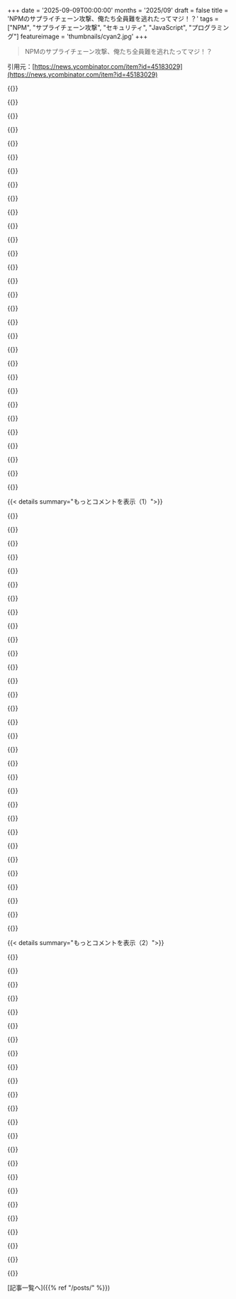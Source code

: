 +++
date = '2025-09-09T00:00:00'
months = '2025/09'
draft = false
title = 'NPMのサプライチェーン攻撃、俺たち全員難を逃れたってマジ！？'
tags = ["NPM", "サプライチェーン攻撃", "セキュリティ", "JavaScript", "プログラミング"]
featureimage = 'thumbnails/cyan2.jpg'
+++

> NPMのサプライチェーン攻撃、俺たち全員難を逃れたってマジ！？

引用元：[https://news.ycombinator.com/item?id=45183029](https://news.ycombinator.com/item?id=45183029)




{{<matomeQuote body="関連する話だけど、NPMのdebugとchalkパッケージも侵害されたんだってさ。<br>詳しい情報はここ見てね：https://news.ycombinator.com/item?id=45169657" userName="WhyNotHugo" createdAt="2025/09/09 15:11:26" color="">}}




{{<matomeQuote body="NPM経由のnxサプライチェーン攻撃は多くの会社を直撃した。VS Codeのnxプラグインを入れてGitHubにログインしてたり、.envファイルにクレデンシャルがあれば、情報が抜かれたんだ。<br>依存関係を固定しててもセキュリティ更新をしっかりしてても防げなかったって。<br>エコシステムに根本的な変化が必要だね。詳細は：https://github.com/nrwl/nx/security/advisories/GHSA-cxm3-wv7..." userName="anon7000" createdAt="2025/09/09 16:24:24" color="#ff5c5c">}}




{{<matomeQuote body="「エコシステムに根本的な変化が必要」って言うけど、俺はTypeScriptコンパイラ以外NPMは使ってないんだ。Goへの書き換えが進めばそれも外すつもりだよ。<br>Goだと最小バージョン指定があって、ダウンロードしたものを実行しないよう徹底してる。<br>NPMはGitHubのリポジトリとソースが違うことも多いし、こんなシステムどうやって信用できるんだ？" userName="kardianos" createdAt="2025/09/09 21:13:59" color="#785bff">}}




{{<matomeQuote body="まったくその通りだよ！この手のサプライチェーン攻撃は直すのが難しいって言われるけど、そんなことないんだ。<br>これはNPMが巨大な依存関係ツリーを奨励してるせいで、依存関係のレビューが現実的じゃなくなり、開発者がレビューしないっていうエコシステムと文化の問題なんだよ。" userName="RVuRnvbM2e" createdAt="2025/09/09 22:06:32" color="#ff5733">}}




{{<matomeQuote body="pnpmがもう解決済みだよ。pnpmは手動でホワイトリスト化したもの以外、postinstallスクリプトを実行させないんだ。<br>ほとんどのプロジェクトでスクリプトを有効にしてないけど問題ないし、最悪でも2つだけだった。<br>ただし、コンパイル後のバイナリを実行するなら、どの言語でも防げないけどね。" userName="homebrewer" createdAt="2025/09/09 22:42:41" color="#45d325">}}




{{<matomeQuote body="サプライチェーン攻撃がNPMだけだと思うのは早計だよ。<br>最後にVS Codeを使った時、DjangoとかのPythonタイピングスタブが、非公式PyPIから自動でインストールされてたんだ。オプトアウトなしにね。（だからVS Codeを使うのをやめた）<br>JavaScript以外の言語の obscurity (不明瞭さ) がセキュリティ対策になるのも、長くは続かないさ。" userName="strogonoff" createdAt="2025/09/10 08:43:23" color="#785bff">}}




{{<matomeQuote body="JavaScriptに標準ライブラリがないことが、NPMを広げた原因の一つだと思うよ。そこから全てが手に負えなくなったんだ。" userName="WD-42" createdAt="2025/09/10 05:53:57" color="">}}




{{<matomeQuote body="Pylanceが何かを自動インストールするなんて見たことないな。Microsoftがメンテナンスしてる、Pylanceに同梱のスタブのこと言ってるの？" userName="maleldil" createdAt="2025/09/10 13:01:51" color="">}}




{{<matomeQuote body="「直すのは難しくない、文化全体を変えればいいだけだ」って言うけど、その文化全体を変えるのが難しいんだよ。" userName="alehlopeh" createdAt="2025/09/09 23:13:42" color="">}}




{{<matomeQuote body="(開発者じゃないんだけど) なんでNPMには“Linuxディストリビューション”みたいなものがないんだろう？<br>開発者ごとに必要なライブラリが違うのはわかるけど、基本的な“stdlib-like機能”に何千ものパッケージが必要なら、安全なNPMディストリビューションをスタート地点にできないのかな？<br>それって、ただの肥大化したFrameworksになっちゃうのかな？" userName="raffraffraff" createdAt="2025/09/10 06:16:32" color="#ff5733">}}




{{<matomeQuote body="「先生、これやると痛いんだって！」「じゃあやめれば？」「でもやりたいんだもん！」って感じ。サプライチェーン攻撃の危険性はわかるけど、利便性を捨てられない状況を面白く表現してるね。" userName="aspenmayer" createdAt="2025/09/10 00:31:53" color="">}}




{{<matomeQuote body="覚えてる限りでは、Microsoft公式のPython拡張機能が原因だったと思うよ。型チェックには他の拡張機能も使えたけど、そっちは別の問題があったな。今はNeovimで全部完璧に動いてて、プロジェクトで指定した型スタブだけ使うようにしてるんだ。" userName="strogonoff" createdAt="2025/09/10 15:41:20" color="">}}




{{<matomeQuote body="結局、こういう依存関係が使えると生産性が爆上がりするんだよな。CとかC++以外の言語がこのモデルに移行してるのも偶然じゃないし（PerlやHaskellなんかはnpmより前からだ）。C++みたいに毎回車輪の再発明から始めるのは、それ自体に脆弱性があるし。このマジな問題をどう解決すればいいか、俺にはまだよく分からないけどさ。" userName="Yoric" createdAt="2025/09/10 07:13:25" color="#ff33a1">}}




{{<matomeQuote body="結局必要なのは、has-ansiとかcolor-nameみたいな小さい関数ライブラリを10万個も全部含んだ標準ライブラリだよ。" userName="oezi" createdAt="2025/09/10 04:35:07" color="">}}




{{<matomeQuote body="has-ansiってライブラリ、なんで存在してて人気なんだろう？<br>ほとんどの処理はansi-regexをインポートしてて、ただansi-regex.test(string)を返すだけなのに、ansi-regexの週ダウンロード数の5%もあるって。ansi-regexだって10行もコードないし。<br>npmエコシステムのこと全然知らないんだけど、こういうライブラリをインポートするのって、コードを直接プロジェクトに入れるのと比べて何かメリットあるの？" userName="lynnharry" createdAt="2025/09/10 08:26:29" color="#785bff">}}




{{<matomeQuote body="「歩くと痛い」って言ってる人に「歩くな」って言うのはおかしいよな。なぜ痛いのか、どうすれば直せるのかを考えるべきだろ。<br>他の言語にもnpmと似たパッケージマネージャーがあるけど、問題はずっと少ないんだから、パッケージマネージャーを全部変えなくても解決できるはずだよ。" userName="Jensson" createdAt="2025/09/10 12:54:45" color="#ff33a1">}}




{{<matomeQuote body="もしかしたらPnpmは、今回のサプライチェーン攻撃には役立たなかったんじゃないかな。この問題は単に、新しいコードを検証なしで大量のマシンに迅速かつ自動でデプロイすることにあるんだよ。" userName="jvanderbot" createdAt="2025/09/10 00:05:40" color="">}}




{{<matomeQuote body="俺はいつもパッケージとかDBを全部ローカルにして、開発マシンは機内モードで動かしてるよ。ネットに繋ぐのはgit pushする時だけなんだ。" userName="zenmac" createdAt="2025/09/09 19:40:54" color="">}}




{{<matomeQuote body="Microsoft公式のPython拡張機能はPylanceを使ってるんだ。これはPyrightのクローズドソース版で、追加機能とか組み込みの型スタブがあるやつだよ。たぶん君が見たのはそれだね。" userName="maleldil" createdAt="2025/09/11 12:51:29" color="">}}




{{<matomeQuote body="「C++は毎回車輪の再発明から始める」なんて話は、1995年の話だよ。今のC++プロジェクトは、Qt、LLVM、ROOT、tensorflowみたいな巨大な「エコシステム」ライブラリを普通に使うからね。小さいプロジェクトならboost、folly、abseilとかもあるし。誰かが何十年も前に車輪を再発明したおかげで、2025年にそんなことする必要はもうないんだ。" userName="fooker" createdAt="2025/09/10 16:08:21" color="#ff33a1">}}




{{<matomeQuote body="これ、誰がメンテしてんの？Node自体もOSSだろ。Microsoft .NETならMicrosoft製じゃないものを引っ張ってこなくても色々できるのが利点だよな。こんなに多機能でファーストパーティのサポートが多いエコシステムは他に知らないわ。セキュリティ面ではオープンソースよりソース公開の方がいいよ。" userName="rafaelmn" createdAt="2025/09/10 14:57:11" color="#ff33a1">}}




{{<matomeQuote body="npmは依存関係が肥大化するエコシステムと文化が問題だよね。left-padの騒動から何も学んでない。AIコーディングが普及したらもっと悪くなるぞ。VCやビジネスマンに『ノー』と言える大人が少なすぎるし、AIに『ノー』と言わせるのはほぼ無理だろうな。" userName="zer00eyz" createdAt="2025/09/10 03:15:51" color="#785bff">}}




{{<matomeQuote body="お前は自分を騙してるだけだ。今回の攻撃ではnpmが何かを実行したわけじゃなく、グローバル関数を『ただ』置き換えただけ。Goのパッケージじゃそれはできないけど、いずれにせよランタイムでマルウェアを実行することは可能。IDEを使ってる時に間違ってインポートされるような新しいインポートを公開することもできるぞ。" userName="h1fra" createdAt="2025/09/10 08:31:11" color="#ff5c5c">}}




{{<matomeQuote body="Nodeの型除去機能を使ってTypeScriptをネイティブで実行してるよ。すごく速くて最高だね。それでも、型監査のためだけに、no compileオプション付きでTSCを実行できるようにTypeScriptコンパイラはプロジェクトに含めてるけど。" userName="austin-cheney" createdAt="2025/09/09 22:47:15" color="">}}




{{<matomeQuote body="『どんな言語で書かれたバイナリを実行しても意味がない』って？いや、そんなことないだろ。Denoの全容がそこにあるんじゃないのか？ネットに接続させなければ、バイナリは何も情報漏洩できないぞ。" userName="hdjrudni" createdAt="2025/09/10 04:14:33" color="#ff33a1">}}




{{<matomeQuote body="『ビルドしたバイナリを実行しても助けにはならない』って？Lavamoatなら大丈夫だろ。lavamoat-nodeでプログラムを実行するか、lavamoat webpack pluginでビルドすればね。詳しくはここ見てくれ。https://lavamoat.github.io/guides/getting-started/" userName="ryukafalz" createdAt="2025/09/10 04:08:13" color="#ff33a1">}}




{{<matomeQuote body="それは標準ライブラリの形であるかもしれないな。誰かがその形式、命名規則、アーキテクチャ、思想、あるいは思想の欠如、その他何かに不満を抱いて、全部を少し違うやり方で再発明するまではうまくいくんだ。そうこうしているうちに、たくさんのディストリビューションの中から選ぶことになって、それぞれに問題がある状態になるんだよ…" userName="chha" createdAt="2025/09/10 12:26:43" color="#ff33a1">}}




{{<matomeQuote body="これはCAPEXとOPEXみたいなもんだな。一部の言語やフレームワークだと、アプリを動かし続けるためだけに同じレベルの労力を維持しなきゃならないんだ。" userName="fdsfdsfdsaasd" createdAt="2025/09/10 08:21:43" color="">}}




{{<matomeQuote body="ってことは、JavaScript版Boostってこと？" userName="Sanzig" createdAt="2025/09/10 12:00:16" color="">}}




{{<matomeQuote body="正直、他の多くのコンピューティング分野でも同じだよな。オープンソースプログラムをコンパイルせずにダウンロードすると、公開ソースコードと違うコードを動かすリスクがあるんだ。xzバックドアの時みたいに、配布tarballがリポジトリと違うコードを含んでたケースもあったしね。" userName="Sophira" createdAt="2025/09/10 12:21:44" color="#38d3d3">}}




{{< details summary="もっとコメントを表示（1）">}}

{{<matomeQuote body="エディタの拡張機能って自動更新されるし、高リスクな開発環境にインストールされるから、かなり狙われやすいターゲットだよね。ブラウザ拡張みたいに、悪意のある大規模な買収がまだないのが意外だよ。VsCodeチームはマルウェア対策に力を入れてるって聞いたけど、Sublimeみたいな他のエディタもちゃんとチェックしてるのかな？" userName="captn3m0" createdAt="2025/09/09 18:41:25" color="#45d325">}}




{{<matomeQuote body="「先延ばしのおかげで助かった！」って、これ俺の主要な生き残りメカニズムだよ。小さい会社のシステム管理者になった時、人にベータテストさせるのを学んだんだ。Microsoft Office 2000を12年間使って、アップグレードの苦労をめっちゃ避けたし、10年間も再教育いらなかったんだぜ。<br>それに、みんなが言ってるように、メールのリンクは絶対クリックしないってのも大事だよな。" userName="mikewarot" createdAt="2025/09/09 16:21:11" color="">}}




{{<matomeQuote body="これ、俺のHondaと、ある程度Kubernetesにも言えることなんだ。Hondaは2006年モデルを長く使って、少なくとも2世代分のカー・トゥ・フォン接続問題の苦労をスキップできた。23年型にiPhoneをつないだら、めちゃくちゃ楽だったよ。<br>Kubernetesも、上司から何年も言われてたけど、今EKSやGKEのマネージドソリューションが成熟してて、K8Sへの移行がだいぶ楽になった。6、7年前にやってたら、どんなに苦労してたか想像もできないね。（それに、俺が自分のペースでやらせてもらえてるのもラッキーだよ。）" userName="mesofile" createdAt="2025/09/09 19:14:50" color="">}}




{{<matomeQuote body="その間、お前はiPhoneを車に接続できないまま何年も過ごしてたってことだよね？その機能、全く使えなかったじゃん！何事にも長所と短所はあるけど、俺は機能を安定するまで待って使わないよりも、頻繁に変更して問題を解決する方が好きだな。<br>もちろん、車を2年ごとに買い換えるとかは無理だけどさ:’)" userName="cirelli94" createdAt="2025/09/10 07:11:04" color="">}}




{{<matomeQuote body="これだよな。前の会社では2016年頃にDockerを採用した「だけ」で、デプロイは昔のuWSGIやApacheアプリとほぼ同じやり方だったんだ。VMをいくつか用意して、Ansibleロールを動かして、コード（今はイメージ）をプルして、再起動して終わり。k8sに移行するのは、k8sサイズの大きな問題がある時だよ。<br>GitHubを見てごらん、760リリース、3866コントリビューターもいるんだぜ。うん、今はまだ必要ないな。" userName="rollcat" createdAt="2025/09/10 13:25:19" color="">}}




{{<matomeQuote body="「NPMエコシステム」ではそうはいかないよ。54秒前にアップデートしてなかったら、もう絶望的に遅れをとってるぜ。" userName="nottorp" createdAt="2025/09/09 17:10:23" color="#785bff">}}




{{<matomeQuote body="まあ、この件に関しては、すぐにアップデートするのが筋だよね？" userName="ainiriand" createdAt="2025/09/09 19:01:30" color="">}}




{{<matomeQuote body="ごめん、「npm ecosystem」コマンドは非推奨になったよ。代わりに「npm environment」を使ってね（あるいは、オートコレクトとエイリアスになった「npm under-your-keyboard」でもいいけど）。" userName="ohdeargodno" createdAt="2025/09/09 18:04:17" color="#45d325">}}




{{<matomeQuote body="“新しいバージョンをデフォルトで2週間待ってから使う”って、サプライチェーン攻撃対策としてすごく良い方法だよね！" userName="blamestross" createdAt="2025/09/09 17:40:21" color="">}}




{{<matomeQuote body="これを簡単に運用する方法ってあるのかな？有名なテック企業は社内でやってるけど、VerdaccioみたいなOSSレジストリにはそういう機能がないんじゃない？" userName="booi" createdAt="2025/09/10 00:07:51" color="">}}




{{<matomeQuote body="Renovateは依存関係を更新するのにすごく良い（しかも無料の）ツールだよ。デフォルトではリリース後すぐ更新するけど、`minimumReleaseAge`パラメーターで更新タイミングを遅らせられるんだ。<br>https://docs.renovatebot.com/configuration-options/#minimumr..." userName="fclairamb" createdAt="2025/09/10 05:36:34" color="#ff5733">}}




{{<matomeQuote body="そうそう、Renovateの`minimumReleaseAge`がまさに求めてる機能だね。Dependabotも最近`cooldown`っていう機能を追加したよ。<br>https://docs.github.com/en/code-security/dependabot/working-..." userName="jamietanna" createdAt="2025/09/10 17:02:46" color="#ff33a1">}}




{{<matomeQuote body="読者の皆へ、僕たちRenovateのメンテナーがこの機能を組み込みの”ベストプラクティス”にする予定だよ！`config:best-practices`プリセットを使ってる人は無料で使えるようになるぞ！<br>https://github.com/renovatebot/renovate/pull/37967" userName="jamietanna" createdAt="2025/09/11 17:54:59" color="#ff33a1">}}




{{<matomeQuote body="Renovateの大きな問題は、TypeScriptのアップグレードとかでオートマージされて全部壊れちゃうことだね。対処は簡単だけど、フロントエンド詳しくない開発者にはかなり使い方を教える必要があったんだ。" userName="Apfel" createdAt="2025/09/10 13:00:57" color="#ff5733">}}




{{<matomeQuote body="面白いね、Renovateのオートマージ機能を有効にしてるの？RenovateはCIのシグナルで破損を確認するんだけど、CIが検知しなかったってこと？それとも何か見落としてるかな？（”merge confidence”も役立つかもね）" userName="jamietanna" createdAt="2025/09/10 17:05:22" color="">}}




{{<matomeQuote body="これを強制できる依存関係ファイアウォールもあるよ（例：https://docs.bytesafe.dev/policies/delay-upstream/）。でもOSSソリューションは知らないんだ。" userName="wallrat" createdAt="2025/09/10 08:23:12" color="#ff5c5c">}}




{{<matomeQuote body="それと、ゼロデイ攻撃には全く効果がない防御策だぞ！" userName="kevinrineer" createdAt="2025/09/09 17:55:56" color="">}}




{{<matomeQuote body="シングルシステムにおいて、”0-dayに対する効果的な防御”なんてのはマーケティングの言葉遊びだよ。0-dayってのは、防御策がないエクスプロイトのことだからね。文字通り、それが意味するところだよ。" userName="easterncalculus" createdAt="2025/09/09 23:56:10" color="#ff5733">}}




{{<matomeQuote body="それってなんか違うんじゃないかな？0-dayエクスプロイトは、未知のセキュリティ欠陥を悪用するサイバー攻撃のことだよ。ベンダーが修正する時間が“ゼロ日”ってことで、悪意のある奴らがすでに利用できる状態ってことだね。もし感染したソフトウェアをインストールしなきゃ、脆弱じゃないはずだよ。ただ、発見されないまま2週間以上潜伏する可能性もあるから、“ちょっと待つ”戦略が通用しないかもって意見もわかるけどね。でもハッカーなら、発覚を恐れてすぐに使うんじゃない？" userName="hdjrudni" createdAt="2025/09/10 04:24:18" color="#ff5733">}}




{{<matomeQuote body="うん、でも0-dayって普通、WindowsとかmacOSみたいに、よく使われてるソフトウェアのことを指すことが多いよね。誰もインストールしてないようなソフトウェアの0-dayを見つけようとはしないじゃん。" userName="saberience" createdAt="2025/09/10 10:19:07" color="">}}




{{<matomeQuote body="残念だけど、緊急パッチが攻撃自体と区別できないなら、0-dayに対する防御策はないんだよね。もっと良い防御策は、侵害されたバージョンを削除か隔離して、ビルドを失敗させて、人にエスカレートして0-day対策をすることだよ。" userName="blamestross" createdAt="2025/09/09 18:40:47" color="#38d3d3">}}




{{<matomeQuote body="緊急パッチのコード内容を読むのは仕事の一部であるべきだよね。もちろん、もっと良いコード信頼ツールがあれば（最近そういう試みがあったみたいだけど、どこまで進んでるか不明だけどさ）、それを任せられるし、現状よりずっとマシになるはずだよ。" userName="minitech" createdAt="2025/09/09 22:22:58" color="">}}




{{<matomeQuote body="リスク管理の帽子をかぶって考えると、NPMエコシステムでの0-dayはそこまで大きな問題じゃないんだよね。使えるようになる前に効かなくなるからさ。" userName="ozim" createdAt="2025/09/09 20:49:53" color="#ff33a1">}}




{{<matomeQuote body="新しくエクスプロイトされたパッケージには効果的だけど、すでにワームに感染してるソフトウェアには、あまり効果がないんじゃないかな。" userName="pixl97" createdAt="2025/09/09 22:45:13" color="">}}




{{<matomeQuote body="俺はOffice XPをデスクトップで、2000をノートPCで使ってたよ。大学に入って、みんなと仕事するためにアップグレードが必要になるまでね。ファイアウォールでブロックすれば大丈夫だったんだ。今はほとんどWordPadを使ってて、たまにOffice Suiteやスプレッドシートが必要な時は、最近の（でもあまりアップデートされてない）Open Officeを使ってるよ。最近のWindowsには、古いソフトウェアの脆弱性対策としてサンドボックスやControlled Folders Access（ランサムウェア対策だと思ってたけど、俺はメディアサーバーがタグをいじるのを防ぐのに使ってるよ）みたいな、セキュリティ機能が組み込まれてるんだよね。" userName="efreak" createdAt="2025/09/11 20:24:48" color="#38d3d3">}}




{{<matomeQuote body="危なかったな。マジで信じられないのが、NPMパッケージにアクセスできるほどの奴が、なぜショボい仮想通貨窃盗ツールしか仕込まなかったのかってこと。ワンチャンを棒に振ってないか？<br>APIキーとかSSH鍵、ブラウザプロファイルなんかも抜けば、もっと稼げただろ。売る場所だってあるのに。優秀なサイバー犯罪者はみんな高給取りで、残ってるのはこんな連中だけなのかね？" userName="sebstefan" createdAt="2025/09/09 16:47:57" color="#ff33a1">}}




{{<matomeQuote body="すぐにバレるやり方だったからだよ。こっそり仕込むんじゃなくて、アカウントを完全に乗っ取ったんだ。攻撃者は数時間しか時間がなかったから、ヒット＆ランが賢い選択。短時間で自動的に一番稼げるのは仮想通貨だったってこと。<br>どうせすぐにバレるんだから、手の込んだバックドア仕込んでも意味ないって判断したんだろうね。" userName="com2kid" createdAt="2025/09/09 16:59:06" color="#45d325">}}




{{<matomeQuote body="”すぐにバレる”って言うけどさ、それはセキュリティ情報をチェックする時間がある奴らの話だろ。多くの場所じゃ、何ヶ月も気づかれずに放置されちゃうことだってあると思うけどね。" userName="pluto_modadic" createdAt="2025/09/09 17:14:56" color="">}}




{{<matomeQuote body="みんな開発用ノートPCへの制限とかEDRを批判するけど、リスクは分かってるんだろ？HNでもよく見るけどさ。<br>Ops側は何年も前からリスクを認識してるし、それがセキュリティポリシーを決めるんだ。セキュリティは大変で不便だけど、どんどん重要になってるんだよ。" userName="thewebguyd" createdAt="2025/09/09 17:06:09" color="#38d3d3">}}




{{<matomeQuote body="EDRやセキュリティが批判されるのは、説明不足か、ただの”プロセスのため”になってるからだろ。<br>今俺が抱えてる件だと、自動コードレビューが誤検知したのに、それを無視する許可を得るのに何ヶ月もかかってる。３人のシニアが誤報だと認めてるのに、承認プロセスがバカげてるんだよ。<br>これじゃあ、セキュリティ自体が時間の無駄だと思われる。問題はセキュリティじゃなくて、セキュリティ”劇場”だ。" userName="dghlsakjg" createdAt="2025/09/09 17:32:40" color="#38d3d3">}}

{{</details>}}




{{< details summary="もっとコメントを表示（2）">}}

{{<matomeQuote body="盗まれた仮想通貨は取引を止められないから確実な稼ぎになるんだ。<br>でも、適当な開発者のAPIキーやSSH鍵なんて、よっぽど運が良くないとほとんど価値がない。それに、それを売って金にするにしても、結局仮想通貨で受け取ることになるだろ。" userName="root_axis" createdAt="2025/09/09 17:09:20" color="">}}




{{<matomeQuote body="その”Ops担当者”の行動は筋が通ってるように聞こえるけどな？<br>組織全体としては賢明じゃないかもしれないけど、何千もの可能性や例外を全部検討しないと、そうは断言できないんじゃないか？" userName="MichaelZuo" createdAt="2025/09/09 18:58:44" color="">}}




{{<matomeQuote body="いや、このエコシステムには（問題を発見する）時間もやる気も能力もある奴らがいっぱいいるんだよ。<br>一度問題が報告されれば、みんながめっちゃ警戒するようになるから。" userName="zahlman" createdAt="2025/09/09 17:25:32" color="">}}




{{<matomeQuote body="何が”筋が通ってる”って言うんだ？俺はすでに複数の場所で誤報だと書面で説明してるのに、アクセス権すらない場所にさらに文書化しろって要求されてるんだぞ。<br>こんなバカげたプロセスじゃ、アラートは無視されるかバイパスされるだけだ。<br>昔DDOS攻撃があった時も、セキュリティは気づかずに、Devチームが教えたのに、またアクセス権のせいで足を引っ張られたんだ。良いセキュリティは尊敬するが、悪いセキュリティは批判されるべきだ。" userName="dghlsakjg" createdAt="2025/09/09 19:13:05" color="#38d3d3">}}




{{<matomeQuote body="もし君が完全に自信があるなら、そのOps担当者の上司と君の上司をCCに入れて、責任は取るって書面で保証するメールを送ればいいんじゃないか？<br>Ops担当者が君の代わりにそんなことできるような組織体制は聞いたことないし。" userName="MichaelZuo" createdAt="2025/09/09 20:01:23" color="">}}




{{<matomeQuote body="サプライチェーン攻撃で数十万ドル盗んで、仮想通貨に変えて…って手口を繰り返せば引退まで安泰ってわけか。AWSキーなんて大した金にならないし、やっぱ狙いは仮想通貨ウォレットやパスワードマネージャーのDBだよね。でも、完璧なタイミングを狙う奴らは捕まりにくいってのが怖い。" userName="jeroenhd" createdAt="2025/09/09 17:29:09" color="#ff5733">}}




{{<matomeQuote body="これって一世一代のチャンスじゃないんだよな。犯罪者たちが、ちょっとした「ギーク」が大金にアクセスできるって気づき始めたら、もっとひどいことになる。コードのメンテナーとしては、オンラインでの身元がどれだけ隠されてるか、マジで考えちゃうね。" userName="boznz" createdAt="2025/09/09 19:33:11" color="#ff5733">}}




{{<matomeQuote body="devマシンからクッキーやSSHキー、接続履歴なんかを盗まれたら、たくさんの人が影響を受けるぞ。 techニュースとかセキュリティ速報を見て、ヤバいって気づいて認証情報を破棄する人もいるだろうけど、多くの人は「自分は大丈夫」って思い込んで、古い認証情報を放置しちゃうんだよな。" userName="wongarsu" createdAt="2025/09/09 17:36:42" color="#ff33a1">}}




{{<matomeQuote body="コードベースのセキュリティアラート担当者として、俺はもう責任感じてるし、だからこそ最初に免除申請出したんだ。でも、このアラート何ヶ月もアクティブなのに、セキュリティチームは俺の免除申請以外何も聞いてこないんだよ。実際の修正（コード変更とか）より、プロセスとアラート自体が重要なんだな。不合理なプロセスを迂回するしかないってことか？俺の主張を証明してるじゃん。だからみんなセキュリティプロセスを真剣に受け止めないんだよ。" userName="dghlsakjg" createdAt="2025/09/09 20:32:45" color="#38d3d3">}}




{{<matomeQuote body="これを修正するためのJiraチケットが何十万枚も発行されてるけど、スプリントにアサインされてない、なんてことになってるんだろうな…。<br>" userName="benoau" createdAt="2025/09/09 17:48:29" color="">}}




{{<matomeQuote body="結局のところ、盗まれた仮想通貨って、現実の人々に実害を与えるわけじゃないんだよね。怪しい投機に手を出した人が「今日は最悪」って思うだけ。もしこれが、子どもを養うために使うような生活に必要なお金を盗むハックだったら、もっとひどいことになってたはずだよ。" userName="babypuncher" createdAt="2025/09/09 18:04:56" color="">}}




{{<matomeQuote body="危険なパッケージが公開されて、npmがそれを削除するまでの期間（今回のケースみたいに注目されるやつなら通常数時間、何日もじゃない）にdevがnpm installを実行しなければ、影響は受けない。だから、攻撃者がどれだけ待っても有効な認証情報はそんなに手に入らないってこと。" userName="ameliaquining" createdAt="2025/09/09 17:42:38" color="#ff5733">}}




{{<matomeQuote body="君は文脈をちょっと勘違いしてるよ。「リアルマネー」を大量に盗むってなると、銀行とかその顧客、デビットカード、クレジットカードから盗むことになる。これらはFDIC保険とかチャージバックみたいな既存の保護があるから、エンドユーザーが直接的な被害を受けることはほとんどないんだ。今回のNPMの件みたいな攻撃と、誰かの食費を盗むような個人のリアルな損失は、規模も仕組みも全然違うってこと。そもそも、大金を常に持ち歩くのは自己責任だしね。" userName="aspenmayer" createdAt="2025/09/10 00:42:00" color="#45d325">}}




{{<matomeQuote body="じゃあ、現実的な制約を考えたら、ops担当者の行動は理にかなってるってことで、俺と意見が一致してるってことかな？" userName="MichaelZuo" createdAt="2025/09/09 21:32:50" color="">}}




{{<matomeQuote body="Opsが自分たちで不条理な制約作っといて、それに従ってるから合理的とか言ってるのはマジでないわ。ふざけんなって感じ。" userName="dghlsakjg" createdAt="2025/09/09 22:45:59" color="">}}




{{<matomeQuote body="マジで攻撃された気分だよ。でも、うちがNPMへのアクセス全部Artifactory通してるおかげで、影響あったバージョンをブロックできて、ビルドに一切プルされてなかったって確認できたのは超嬉しいね。" userName="brazzy" createdAt="2025/09/09 22:19:11" color="#45d325">}}




{{<matomeQuote body="それが個人の決定だったってどうして分かるんだよ？誰が制約課したかなんて、どうやって知るんだ？" userName="MichaelZuo" createdAt="2025/09/10 16:08:56" color="">}}




{{<matomeQuote body="エクスプロイトがもう終わったって、どうしてそんなに確信できるんだ？もしかしたら、みんなを安心させるために二次エクスプロイトだけわざと捕まるように仕向けたのかもしれないぞ。主要なエクスプロイトがまだコードのどこかに隠れてる可能性だってあるだろ？" userName="deepanwadhwa" createdAt="2025/09/09 20:18:17" color="#ff5733">}}




{{<matomeQuote body="俺も似たようなコメントしたばっかだよ。マジでその通り。たった数千ドルでどの開発者でもできるような簡単な機会が、一世一代のチャンスだなんて笑えるぜ。北朝鮮は人気のNPM依存関係のほとんどを買う金を持ってるだろうし、ほとんどの開発者は喜んで、しかも無意識に売っちゃうだろうな。北朝鮮のハッカーは政府の支援もあって合法的にこれできるからヤバい。それに、人気NPM開発者はほとんど金ないんだぜ。" userName="jongjong" createdAt="2025/09/09 23:25:37" color="#ff33a1">}}




{{<matomeQuote body="もし不正に手に入れた認証情報を使ってパッケージを更新するのを一週間待ってたら、その間に検出されてたのかな？" userName="bobbylarrybobby" createdAt="2025/09/09 17:22:16" color="">}}




{{<matomeQuote body="だから銀行は今、お前のスマホで取引承認させるんだよ。適当なNPMパッケージがお前の金をリダイレクトできるなんて、マジで大問題だろ。" userName="SchemaLoad" createdAt="2025/09/10 01:24:37" color="">}}




{{<matomeQuote body="『それは十分な大金だけど、不正な取引はFDIC保険とかチャージバックでカバーされるだろ』って？そんなわけない。多くの銀行は、例えばフィッシングメール開いた人の損失なんてカバーしないって言うだろうし、銀行自体も怪しいメールしょっちゅう送ってるくせにね。それに、たとえカバーされても、その金はどこから湧くんだよ？結局、保険で広く分散されるとしても、普通の銀行利用者のポケットから出てるんだぜ。" userName="lmm" createdAt="2025/09/10 04:16:06" color="#ff33a1">}}




{{<matomeQuote body="プッシュされたペイロードは、新しいトラフィックを全然作ってない。ただ暗号取引の受取人を別のアカウントに変えただけだから、マジで検出は超難しかっただろうな。APIキーの流出なら、もっと早くバレてただろうに。でも、このやり口、開発者アカウント乗っ取って注入したコードを公開した方法とは全然合ってないんだよ。これじゃすぐバレるはずだ。もしペイロードがもっと巧妙に注入されてたら、被害者が『自分がミスったんだ』って思わせるようなレーベンシュタイン距離のロジックとか使って、特定にめちゃくちゃ時間かかったかもな。" userName="WhyNotHugo" createdAt="2025/09/09 18:02:17" color="#785bff">}}

{{</details>}}



[記事一覧へ]({{% ref "/posts/" %}})
